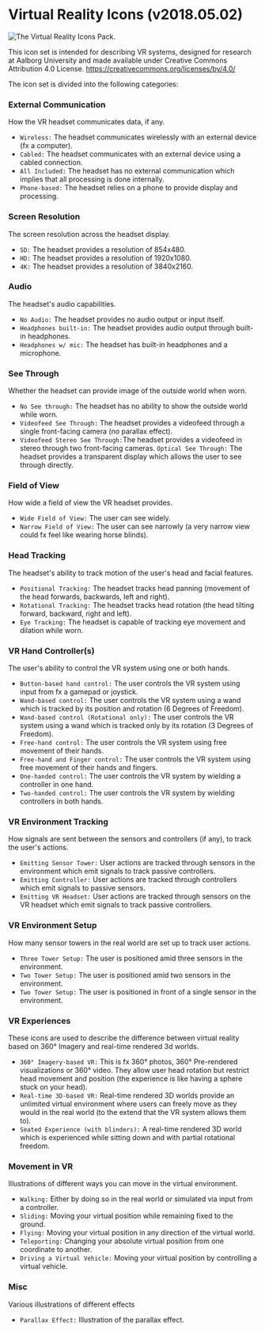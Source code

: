 # Virtual Reality Icons (v2018.05.02)
![The Virtual Reality Icons Pack.](http://bastianilso.com/wp-content/uploads/2018/05/vr-icons-teaser-image.png)

This icon set is intended for describing VR systems, designed for research at Aalborg University and made available under Creative Commons Attribution 4.0 License.
https://creativecommons.org/licenses/by/4.0/

The icon set is divided into the following categories:

### External Communication
How the VR headset communicates data, if any.

 * `Wireless:` The headset communicates wirelessly with an external device (fx a computer).
 * `Cabled:` The headset communicates with an external device using a cabled connection.
 * `All Included:` The headset has no external communication which implies that all processing is done internally.
 * `Phone-based:` The headset relies on a phone to provide display and processing.

### Screen Resolution
The screen resolution across the headset display.

 * `SD:` The headset provides a resolution of 854x480.
 * `HD:` The headset provides a resolution of 1920x1080.
 * `4K:` The headset provides a resolution of 3840x2160.

### Audio
The headset's audio capabilities.

 * `No Audio:` The headset provides no audio output or input itself.
 * `Headphones built-in:` The headset provides audio output through built-in headphones.
 * `Headphones w/ mic:` The headset has built-in headphones and a microphone.

### See Through
Whether the headset can provide image of the outside world when worn.

 * `No See through:` The headset has no ability to show the outside world while worn.
 * `Videofeed See Through:` The headset provides a videofeed through a single front-facing camera (no parallax effect).
 * `Videofeed Stereo See Through:`The headset provides a videofeed in stereo through two front-facing cameras.
  `Optical See Through:` The headset provides a transparent display which allows the user to see through directly.

### Field of View
How wide a field of view the VR headset provides.

 * `Wide Field of View:` The user can see widely.
 * `Narrow Field of View:` The user can see narrowly (a very narrow view could fx feel like wearing horse blinds).

### Head Tracking
The headset's ability to track motion of the user's head and facial features.

 * `Positional Tracking:` The headset tracks head panning (movement of the head forwards, backwards, left and right).
 * `Rotational Tracking:` The headset tracks head rotation (the head tilting forward, backward, right and left).
 * `Eye Tracking:` The headset is capable of tracking eye movement and dilation while worn.
 
### VR Hand Controller(s)
The user's ability to control the VR system using one or both hands.

 * `Button-based hand control:` The user controls the VR system using input from fx a gamepad or joystick.
 * `Wand-based control:` The user controls the VR system using a wand which is tracked by its position and rotation (6 Degrees of Freedom).
 * `Wand-based control (Rotational only):` The user controls the VR system using a wand which is tracked only by its rotation (3 Degrees of Freedom).
 * `Free-hand control:` The user controls the VR system using free movement of their hands.
 * `Free-hand and Finger control:` The user controls the VR system using free movement of their hands and fingers.
 * `One-handed control:` The user controls the VR system by wielding a controller in one hand.
 * `Two-handed control:` The user controls the VR system by wielding controllers in both hands.

### VR Environment Tracking
How signals are sent between the sensors and controllers (if any), to track the user's actions.

 * `Emitting Sensor Tower:` User actions are tracked through sensors in the environment which emit signals to track passive controllers.
 * `Emitting Controller:` User actions are tracked through controllers which emit signals to passive sensors.
 * `Emitting VR Headset:` User actions are tracked through sensors on the VR headset which emit signals to track passive controllers.

### VR Environment Setup
How many sensor towers in the real world are set up to track user actions.

 * `Three Tower Setup:` The user is positioned amid three sensors in the environment.
 * `Two Tower Setup:` The user is positioned amid two sensors in the environment.
 * `Two Tower Setup:` The user is positioned in front of a single sensor in the environment.


### VR Experiences
These icons are used to describe the difference between virtual reality based on 360° Imagery and real-time rendered 3d worlds.

 * `360° Imagery-based VR:` This is fx 360° photos, 360° Pre-rendered visualizations or 360° video. They allow user head rotation but restrict head movement and position (the experience is like having a sphere stuck on your head).
 * `Real-time 3D-based VR:` Real-time rendered 3D worlds provide an unlimited virtual environment where users can freely move as they would in the real world (to the extend that the VR system allows them to).
 * `Seated Experience (with blinders):` A real-time rendered 3D world which is experienced while sitting down and with partial rotational freedom.

### Movement in VR
Illustrations of different ways you can move in the virtual environment.

 * `Walking:` Either by doing so in the real world or simulated via input from a controller.
 * `Sliding:` Moving your virtual position while remaining fixed to the ground.
 * `Flying:` Moving your virtual position in any direction of the virtual world.
 * `Teleporting:` Changing your absolute virtual position from one coordinate to another.
 * `Driving a Virtual Vehicle:` Moving your virtual position by controlling a virtual vehicle.
 

### Misc
Various illustrations of different effects

 * `Parallax Effect:` Illustration of the parallax effect.
